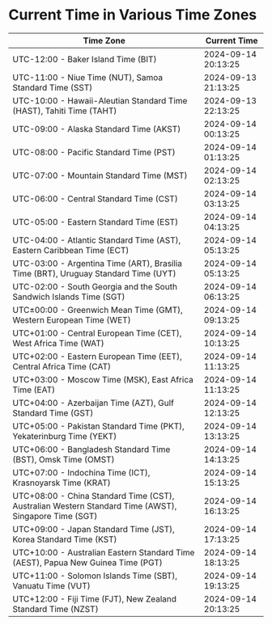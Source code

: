 # Current Time in Various Time Zones

| Time Zone | Current Time |
|-----------|--------------|
| UTC-12:00 - Baker Island Time (BIT) | 2024-09-14 20:13:25 |
| UTC-11:00 - Niue Time (NUT), Samoa Standard Time (SST) | 2024-09-13 21:13:25 |
| UTC-10:00 - Hawaii-Aleutian Standard Time (HAST), Tahiti Time (TAHT) | 2024-09-13 22:13:25 |
| UTC-09:00 - Alaska Standard Time (AKST) | 2024-09-14 00:13:25 |
| UTC-08:00 - Pacific Standard Time (PST) | 2024-09-14 01:13:25 |
| UTC-07:00 - Mountain Standard Time (MST) | 2024-09-14 02:13:25 |
| UTC-06:00 - Central Standard Time (CST) | 2024-09-14 03:13:25 |
| UTC-05:00 - Eastern Standard Time (EST) | 2024-09-14 04:13:25 |
| UTC-04:00 - Atlantic Standard Time (AST), Eastern Caribbean Time (ECT) | 2024-09-14 05:13:25 |
| UTC-03:00 - Argentina Time (ART), Brasília Time (BRT), Uruguay Standard Time (UYT) | 2024-09-14 05:13:25 |
| UTC-02:00 - South Georgia and the South Sandwich Islands Time (SGT) | 2024-09-14 06:13:25 |
| UTC±00:00 - Greenwich Mean Time (GMT), Western European Time (WET) | 2024-09-14 09:13:25 |
| UTC+01:00 - Central European Time (CET), West Africa Time (WAT) | 2024-09-14 10:13:25 |
| UTC+02:00 - Eastern European Time (EET), Central Africa Time (CAT) | 2024-09-14 11:13:25 |
| UTC+03:00 - Moscow Time (MSK), East Africa Time (EAT) | 2024-09-14 11:13:25 |
| UTC+04:00 - Azerbaijan Time (AZT), Gulf Standard Time (GST) | 2024-09-14 12:13:25 |
| UTC+05:00 - Pakistan Standard Time (PKT), Yekaterinburg Time (YEKT) | 2024-09-14 13:13:25 |
| UTC+06:00 - Bangladesh Standard Time (BST), Omsk Time (OMST) | 2024-09-14 14:13:25 |
| UTC+07:00 - Indochina Time (ICT), Krasnoyarsk Time (KRAT) | 2024-09-14 15:13:25 |
| UTC+08:00 - China Standard Time (CST), Australian Western Standard Time (AWST), Singapore Time (SGT) | 2024-09-14 16:13:25 |
| UTC+09:00 - Japan Standard Time (JST), Korea Standard Time (KST) | 2024-09-14 17:13:25 |
| UTC+10:00 - Australian Eastern Standard Time (AEST), Papua New Guinea Time (PGT) | 2024-09-14 18:13:25 |
| UTC+11:00 - Solomon Islands Time (SBT), Vanuatu Time (VUT) | 2024-09-14 19:13:25 |
| UTC+12:00 - Fiji Time (FJT), New Zealand Standard Time (NZST) | 2024-09-14 20:13:25 |
